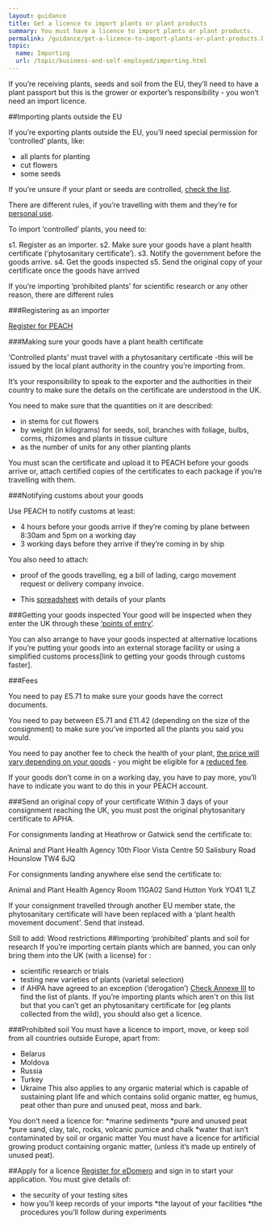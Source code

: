 ```yaml
---
layout: guidance
title: Get a licence to import plants or plant products
summary: You must have a licence to import plants or plant products.
permalink: /guidance/get-a-licence-to-import-plants-or-plant-products.html
topic:
  name: Importing
  url: /topic/business-and-self-employed/importing.html
---
```


If you’re receiving plants, seeds and soil from the EU, they’ll need to have a plant passport but this is the grower or exporter’s responsibility - you won’t need an import licence.

##Importing plants outside the EU

If you’re exporting plants outside the EU, you’ll need special permission for ‘controlled’ plants, like:

* all plants for planting
* cut flowers
* some seeds 

If you’re unsure if your plant or seeds are controlled, [check the list](https://www.gov.uk/government/uploads/system/uploads/attachment_data/file/429934/plant-imports-categories.pdf). 

There are different rules, if you’re travelling with them and they’re for [personal use](https://www.gov.uk/bringing-food-animals-plants-into-uk/pets-and-other-animals).

To import ‘controlled’ plants, you need to:

s1. Register as an importer.
s2. Make sure your goods have a plant health certificate (‘phytosanitary certificate’). 
s3. Notify the government before the goods arrive.
s4. Get the goods inspected
s5. Send the original copy of your certificate once the goods have arrived

If you’re importing ‘prohibited plants’ for scientific research or any other reason, there are different rules

###Registering as an importer

[Register for PEACH](http://ehmipeach.defra.gov.uk/Default.aspx?Module=Register)

###Making sure your goods have a plant health certificate

‘Controlled plants’ must travel with a phytosanitary certificate -this will be issued by the local plant authority in the country you’re importing from.

It’s your responsibility to speak to the exporter and the authorities in their country to make sure the details on the certificate are understood in the UK.

You need to make sure that the quantities on it are described:

* in stems for cut flowers
* by weight (in kilograms) for seeds, soil, branches with foliage, bulbs, corms, rhizomes and plants in tissue culture
* as the number of units for any other planting plants

You must scan the certificate and upload it to PEACH before your goods arrive or, attach certified copies of the certificates to each package if you’re travelling with them.

###Notifying customs about your goods

Use PEACH to notify customs at least:

* 4 hours before your goods arrive if they’re coming by plane between 8:30am and 5pm on a working day
* 3 working days before they arrive if they’re coming in by ship

You also need to attach:

* proof of the goods travelling, eg a bill of lading, cargo movement request or delivery company invoice.

* This [spreadsheet](https://www.gov.uk/government/publications/importing-plant-material-record-of-details) with details of your plants

###Getting your goods inspected
Your good will be inspected when they enter the UK through these [‘points of entry’](https://www.gov.uk/government/uploads/system/uploads/attachment_data/file/479079/plant-imports-points-of-entry.pdf).

You can also arrange to have your goods inspected at alternative locations if you’re putting your goods into an external storage facility or using a simplified customs process[link to getting your goods through customs faster].

###Fees

You need to pay £5.71 to make sure your goods have the correct documents.

You need to pay between £5.71 and £11.42 (depending on the size of the consignment) to make sure you’ve imported all the plants you said you would. 

You need to pay another fee to check the health of your plant, [the price will vary depending on your goods](http://www.legislation.gov.uk/uksi/2014/601/schedule/1/made) - you might be eligible for a [reduced fee](http://www.legislation.gov.uk/uksi/2015/1996/regulation/4/made).

If your goods don’t come in on a working day, you have to pay more, you’ll have to indicate you want to do this in your PEACH account.

###Send an original copy of your certificate
Within 3 days of your consignment reaching the UK, you must post the original phytosanitary certificate to APHA.

For consignments landing at Heathrow or Gatwick send the certificate to:

Animal and Plant Health Agency 
10th Floor 
Vista Centre 
50 Salisbury Road 
Hounslow 
TW4 6JQ 

For consignments landing anywhere else send the certificate to:

Animal and Plant Health Agency 
Room 11GA02 
Sand Hutton 
York 
YO41 1LZ

If your consignment travelled through another EU member state, the phytosanitary certificate will have been replaced with a ‘plant health movement document’. Send that instead.

Still to add:
Wood restrictions
##Importing ‘prohibited’ plants and soil for research
If you’re importing certain plants which are banned, you can only bring them into the UK (with a license) for :
* scientific research or trials
* testing new varieties of plants (varietal selection)
* if AHPA have agreed to an exception (‘derogation’)
[Check Annexe III](http://eur-lex.europa.eu/LexUriServ/LexUriServ.do?uri=OJ:L:2000:169:0001:0112:EN:PDF) to find the list of plants.
If you’re importing plants which aren't on this list but that you can’t get an phytosanitary certificate for (eg plants collected from the wild), you should also get a licence.

###Prohibited soil
You must have a licence to import, move, or keep soil from all countries outside Europe, apart from:
* Belarus
* Moldova
* Russia
* Turkey
* Ukraine
This also applies to any organic material which is capable of sustaining plant life and which contains solid organic matter, eg humus, peat other than pure and unused peat, moss and bark.

You don’t need a licence for:
*marine sediments
*pure and unused peat
*pure sand, clay, talc, rocks, volcanic pumice and chalk
*water that isn’t contaminated by soil or organic matter
You must have a licence for artificial growing product containing organic matter, (unless it’s made up entirely of unused peat).

##Apply for a licence
[Register for eDomero](https://signon.defra.gov.uk/Login.aspx) and sign in to start your application.
You must give details of: 
* the security of your testing sites
* how you’ll keep records of your imports
*the layout of your facilities
*the procedures you’ll follow during experiments












